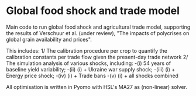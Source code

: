 # Global food shock and trade model
Main code to run global food shock and agricultural trade model, supporting the results of Verschuur et al. (under review), "The impacts of polycrises on global grain availability and prices". 

This includes:
1/ The calibration procedure per crop to quantify the calibration constants per trade flow given the present-day trade network
2/ The simulation analysis of various shocks, including:
-(i) 54 years of baseline yield variability;
-(ii) (i) + Ukraine war supply shock;
-(iii) (i) + Energy price shock;
-(iv) (i) + Trade bans
-(v) (i) + all shocks combined

All optimisation is written in Pyomo with HSL's MA27 as (non-linear) solver. 

